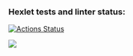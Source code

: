 ### Hexlet tests and linter status:
[![Actions Status](https://github.com/lord1112123/python-project-49/actions/workflows/hexlet-check.yml/badge.svg)](https://github.com/lord1112123/python-project-49/actions)

<a href="https://codeclimate.com/github/lord1112123/python-project-49/maintainability"><img src="https://api.codeclimate.com/v1/badges/930add31641aa2010362/maintainability" /></a>

<a href="https://asciinema.org/a/roQET646lMkgMYnnAI3h5KErt" /></a>

<a href="https://asciinema.org/a/wChQl3tQWBwXHvgIB7gyDrlKk" /></a>
<a href="https://asciinema.org/a/lEtVncKocD01nleOlWRGTdYgk" /></a> 
<a href="https://asciinema.org/a/QfvclAdgtKaH3Hxn9qTAvkmtf" /></a>
<a href="https://asciinema.org/a/TdOuCehQNeHouATiLhdMqSMsz" /></a>
